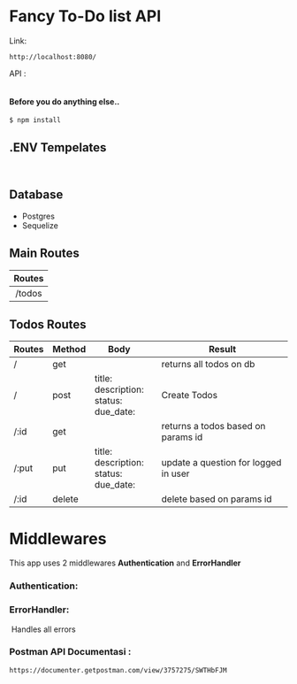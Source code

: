 # Fancy To-Do list API

Link: 

```
http://localhost:8080/
```



API :

```

```



#### Before you do anything else..

```
$ npm install
```



## .ENV Tempelates

```


```



## Database

- Postgres 
- Sequelize 



## Main Routes

| Routes |
| :----: |
| /todos |



## Todos Routes

| Routes | Method | Body                                                         |      | Result                               |
| ------ | ------ | ------------------------------------------------------------ | ---- | ------------------------------------ |
| /      | get    |                                                              |      | returns all todos on db              |
| /      | post   | title:<string><br/> description:<string><br/> status:<string><br/> due_date:<strin><br/> |      | Create Todos                         |
| /:id   | get    |                                                              |      | returns a todos based on params id   |
| /:put  | put    | title:<string><br> description:<string><br> status:<string><br> due_date:<strin><br> |      | update a question for logged in user |
| /:id   | delete |                                                              |      | delete based on params id            |



# Middlewares

This app uses 2 middlewares **Authentication** and **ErrorHandler**



### Authentication:



### ErrorHandler:

​		Handles all errors

### Postman API Documentasi :

```
https://documenter.getpostman.com/view/3757275/SWTHbFJM

```

